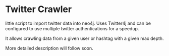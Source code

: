 # Twitter Crawler

little script to import twitter data into neo4j. Uses Twitter4j and can be configured
to use multiple twitter authentications for a speedup.

It allows crawling data from a given user or hashtag with a given max depth.

More detailed description will follow soon.